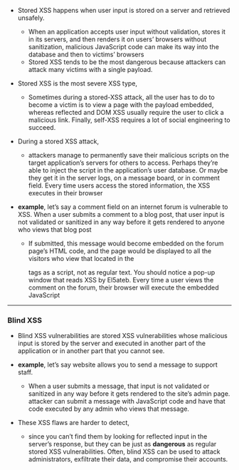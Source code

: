 - Stored XSS happens when user input is stored on a server and retrieved unsafely. 
	- When an application accepts user input without validation, stores it in its servers, and then renders it on users’ browsers without sanitization, malicious JavaScript code can make its way into the database and then to victims’ browsers
	- Stored XSS tends to be the most dangerous because attackers can attack many victims with a single payload.

- Stored XSS is the most severe XSS type, 
	- Sometimes during a stored-XSS attack, all the user has to do to become a victim is to view a page with the payload embedded, whereas reflected and DOM XSS usually require the user to click a malicious link. Finally, self-XSS requires a lot of social engineering to succeed.

- During a stored XSS attack,
	- attackers manage to permanently save their malicious scripts on the target application’s servers for others to access. Perhaps they’re able to inject the script in the application’s user database. Or maybe they get it in the server logs, on a message board, or in comment field. Every time users access the stored information, the XSS executes in their browser

- **example**, let’s say a comment field on an internet forum is vulnerable to XSS. 
	When a user submits a comment to a blog post, that user input is not validated or sanitized in any way before it gets rendered to anyone who views that blog post
	- If submitted, this message would become embedded on the forum page’s HTML code, and the page would be displayed to all the visitors who view that
		<script>alert('XSS by El5ateb');</script> located in the </p> tags as a script, not as regular text. You should notice a pop-up window that reads XSS by El5ateb. 
		Every time a user views the comment on the forum, their browser will execute the embedded JavaScript
---

### Blind XSS
- Blind XSS vulnerabilities are stored XSS vulnerabilities whose malicious input is stored by the server and executed in another part of the application or in another part that you cannot see. 

- **example**, let’s say website allows you to send a message to support staff. 
	- When a user submits a message, that input is not validated or sanitized in any way before it gets rendered to the site’s admin page. attacker can submit a message with JavaScript code and have that code executed by any admin who views that message.

- These XSS flaws are harder to detect, 
	- since you can’t find them by looking for reflected input in the server’s response, but they can be just as **dangerous** as regular stored XSS vulnerabilities. Often, blind XSS can be used to attack administrators, exfiltrate their data, and compromise their accounts.